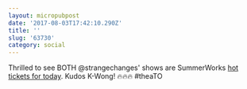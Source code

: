 ```yaml
---
layout: micropubpost
date: '2017-08-03T17:42:10.290Z'
title: ''
slug: '63730'
category: social
---
```

Thrilled to see BOTH @strangechanges&#39; shows are SummerWorks [hot tickets for today](http://summerworks.ca/hot-tickets/). Kudos K-Wong! 🔥🔥🔥 #theaTO
